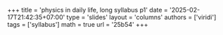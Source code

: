 +++
title = 'physics in daily life, long syllabus p1'
date = '2025-02-17T21:42:35+07:00'
type = 'slides'
layout = 'columns'
authors = ['viridi']
tags = ['syllabus']
math = true
url = '25b54'
+++
<!--more-->
